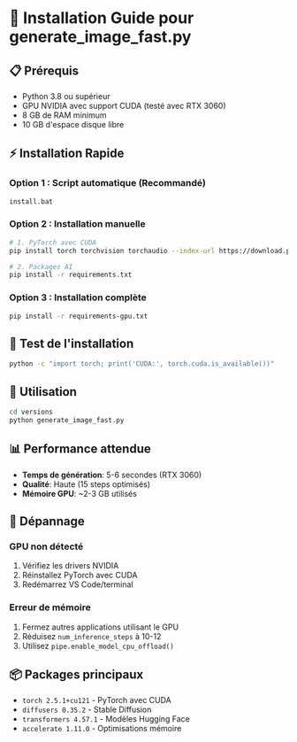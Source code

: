 # 🚀 Installation Guide pour generate_image_fast.py

## 📋 Prérequis
- Python 3.8 ou supérieur
- GPU NVIDIA avec support CUDA (testé avec RTX 3060)
- 8 GB de RAM minimum
- 10 GB d'espace disque libre

## ⚡ Installation Rapide

### Option 1 : Script automatique (Recommandé)
```bash
install.bat
```

### Option 2 : Installation manuelle
```bash
# 1. PyTorch avec CUDA
pip install torch torchvision torchaudio --index-url https://download.pytorch.org/whl/cu121

# 2. Packages AI
pip install -r requirements.txt
```

### Option 3 : Installation complète
```bash
pip install -r requirements-gpu.txt
```

## 🧪 Test de l'installation
```bash
python -c "import torch; print('CUDA:', torch.cuda.is_available())"
```

## 🎯 Utilisation
```bash
cd versions
python generate_image_fast.py
```

## 📊 Performance attendue
- **Temps de génération**: 5-6 secondes (RTX 3060)  
- **Qualité**: Haute (15 steps optimisés)
- **Mémoire GPU**: ~2-3 GB utilisés

## 🔧 Dépannage

### GPU non détecté
1. Vérifiez les drivers NVIDIA
2. Réinstallez PyTorch avec CUDA
3. Redémarrez VS Code/terminal

### Erreur de mémoire
1. Fermez autres applications utilisant le GPU  
2. Réduisez `num_inference_steps` à 10-12
3. Utilisez `pipe.enable_model_cpu_offload()`

## 📦 Packages principaux
- `torch 2.5.1+cu121` - PyTorch avec CUDA
- `diffusers 0.35.2` - Stable Diffusion
- `transformers 4.57.1` - Modèles Hugging Face
- `accelerate 1.11.0` - Optimisations mémoire